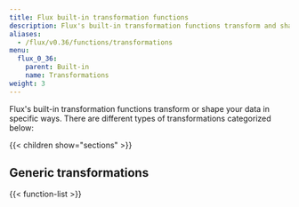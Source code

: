 ```yaml
---
title: Flux built-in transformation functions
description: Flux's built-in transformation functions transform and shape your data in specific ways.
aliases:
  - /flux/v0.36/functions/transformations
menu:
  flux_0_36:
    parent: Built-in
    name: Transformations
weight: 3
---
```


Flux's built-in transformation functions transform or shape your data in specific ways.
There are different types of transformations categorized below:

{{< children show="sections" >}}

## Generic transformations

{{< function-list >}}
